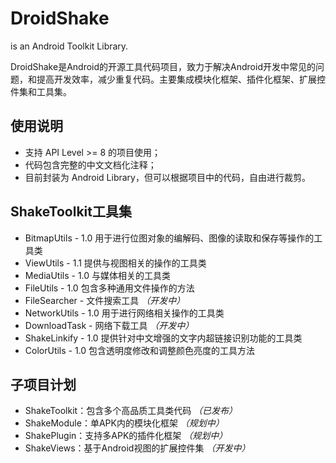 DroidShake
===========================
is an Android Toolkit Library.

DroidShake是Android的开源工具代码项目，致力于解决Android开发中常见的问题，和提高开发效率，减少重复代码。主要集成模块化框架、插件化框架、扩展控件集和工具集。


使用说明
---------------------------
* 支持 API Level >= 8 的项目使用；
* 代码包含完整的中文文档化注释；
* 目前封装为 Android Library，但可以根据项目中的代码，自由进行裁剪。


ShakeToolkit工具集
---------------------------
* BitmapUtils - 1.0 用于进行位图对象的编解码、图像的读取和保存等操作的工具类
* ViewUtils - 1.1 提供与视图相关的操作的工具类
* MediaUtils - 1.0 与媒体相关的工具类
* FileUtils - 1.0 包含多种通用文件操作的方法
* FileSearcher -  文件搜索工具 _（开发中）_
* NetworkUtils - 1.0 用于进行网络相关操作的工具类
* DownloadTask - 网络下载工具 _（开发中）_
* ShakeLinkify - 1.0 提供针对中文增强的文字内超链接识别功能的工具类
* ColorUtils - 1.0 包含透明度修改和调整颜色亮度的工具方法


子项目计划
---------------------------
* ShakeToolkit：包含多个高品质工具类代码 _（已发布）_
* ShakeModule：单APK内的模块化框架 _（规划中）_
* ShakePlugin：支持多APK的插件化框架 _（规划中）_
* ShakeViews：基于Android视图的扩展控件集 _（开发中）_
